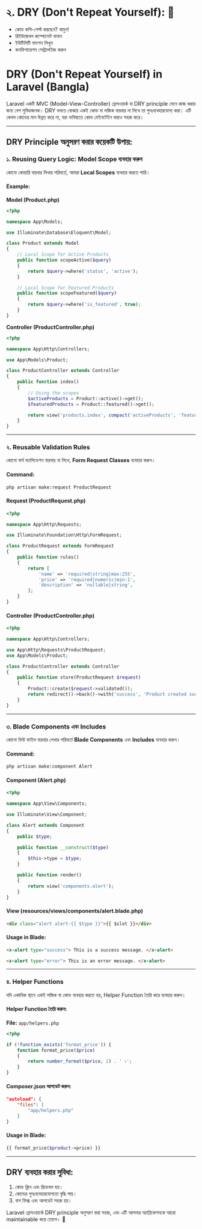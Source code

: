 # ২. DRY (Don't Repeat Yourself): 🔄

- কোড কপি-পেস্ট করছেন? থামুন!
- রিইউজেবল কম্পোনেন্ট বানান
- ইউটিলিটি ফাংশন লিখুন
- কনফিগারেশন সেন্ট্রালাইজ করুন

# DRY (Don't Repeat Yourself) in Laravel (Bangla)

Laravel একটি MVC (Model-View-Controller) ফ্রেমওয়ার্ক যা DRY principle মেনে কাজ করার জন্য বেশ সুবিধাজনক। DRY বলতে বোঝায় একই কোড বা লজিক বারবার না লিখে তা পুনঃব্যবহারযোগ্য করা। এটি কেবল কোডের মান উন্নত করে না, বরং ভবিষ্যতে কোড মেইনটেইন করাও সহজ করে।

---

## DRY Principle অনুসরণ করার কয়েকটি উপায়:

### ১. Reusing Query Logic: Model Scope ব্যবহার করুন

কোনো কোয়ারি বারবার লিখার পরিবর্তে, আমরা **Local Scopes** ব্যবহার করতে পারি।

#### Example:

**Model (Product.php)**

```php
<?php

namespace App\Models;

use Illuminate\Database\Eloquent\Model;

class Product extends Model
{
    // Local Scope for Active Products
    public function scopeActive($query)
    {
        return $query->where('status', 'active');
    }

    // Local Scope for Featured Products
    public function scopeFeatured($query)
    {
        return $query->where('is_featured', true);
    }
}
```

**Controller (ProductController.php)**

```php
<?php

namespace App\Http\Controllers;

use App\Models\Product;

class ProductController extends Controller
{
    public function index()
    {
        // Using the scopes
        $activeProducts = Product::active()->get();
        $featuredProducts = Product::featured()->get();

        return view('products.index', compact('activeProducts', 'featuredProducts'));
    }
}
```

---

### ২. Reusable Validation Rules

কোনো ফর্ম ভ্যালিডেশন বারবার না লিখে, **Form Request Classes** ব্যবহার করুন।

#### Command:

```bash
php artisan make:request ProductRequest
```

#### Request (ProductRequest.php)

```php
<?php

namespace App\Http\Requests;

use Illuminate\Foundation\Http\FormRequest;

class ProductRequest extends FormRequest
{
    public function rules()
    {
        return [
            'name' => 'required|string|max:255',
            'price' => 'required|numeric|min:1',
            'description' => 'nullable|string',
        ];
    }
}
```

#### Controller (ProductController.php)

```php
<?php

namespace App\Http\Controllers;

use App\Http\Requests\ProductRequest;
use App\Models\Product;

class ProductController extends Controller
{
    public function store(ProductRequest $request)
    {
        Product::create($request->validated());
        return redirect()->back()->with('success', 'Product created successfully!');
    }
}
```

---

### ৩. Blade Components এবং Includes

কোনো ভিউ ফাইল বারবার লেখার পরিবর্তে **Blade Components** এবং **Includes** ব্যবহার করুন।

#### Command:

```bash
php artisan make:component Alert
```

#### Component (Alert.php)

```php
<?php

namespace App\View\Components;

use Illuminate\View\Component;

class Alert extends Component
{
    public $type;

    public function __construct($type)
    {
        $this->type = $type;
    }

    public function render()
    {
        return view('components.alert');
    }
}
```

#### View (resources/views/components/alert.blade.php)

```html
<div class="alert alert-{{ $type }}">{{ $slot }}</div>
```

#### Usage in Blade:

```html
<x-alert type="success"> This is a success message. </x-alert>

<x-alert type="error"> This is an error message. </x-alert>
```

---

### ৪. Helper Functions

যদি একাধিক স্থানে একই লজিক বা কোড ব্যবহার করতে হয়, Helper Function তৈরি করে ব্যবহার করুন।

#### Helper Function তৈরি করুন:

**File:** `app/helpers.php`

```php
<?php

if (!function_exists('format_price')) {
    function format_price($price)
    {
        return number_format($price, 2) . ' ৳';
    }
}
```

#### Composer.json আপডেট করুন:

```json
"autoload": {
    "files": [
        "app/helpers.php"
    ]
}
```

#### Usage in Blade:

```php
{{ format_price($product->price) }}
```

---

## DRY ব্যবহার করার সুবিধা:

1. কোড ক্লিন এবং রিডেবল হয়।
2. কোডের পুনঃব্যবহারযোগ্যতা বৃদ্ধি পায়।
3. বাগ ফিক্স এবং আপডেট সহজ হয়।

Laravel ফ্রেমওয়ার্কে DRY principle অনুসরণ করা সহজ, এবং এটি আপনার অ্যাপ্লিকেশনকে আরো maintainable করে তোলে। 🎉
